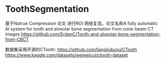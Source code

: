 # ToothSegmentation
基于Natrue Compression 论文 进行ROI 网络复现。论文名称A fully automatic AI system for tooth and alveolar bone segmentation from cone-beam CT images
https://github.com/ErdanC/Tooth-and-alveolar-bone-segmentation-from-CBCT

数据集采用开源的CTooth:
https://github.com/liangjiubujiu/CTooth
https://www.kaggle.com/datasets/weiweicui/ctooth-dataset
